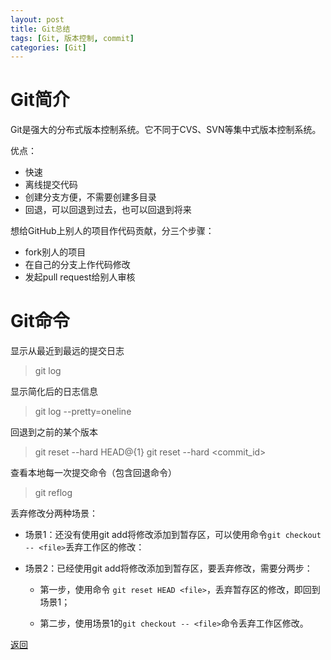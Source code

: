 ```yaml
---
layout: post
title: Git总结
tags: [Git, 版本控制, commit]
categories: [Git]
---
```




# Git简介

Git是强大的分布式版本控制系统。它不同于CVS、SVN等集中式版本控制系统。


优点：

+ 快速
+ 离线提交代码
+ 创建分支方便，不需要创建多目录
+ 回退，可以回退到过去，也可以回退到将来


想给GitHub上别人的项目作代码贡献，分三个步骤：

+ fork别人的项目
+ 在自己的分支上作代码修改
+ 发起pull request给别人审核


# Git命令

显示从最近到最远的提交日志

> git log 


显示简化后的日志信息

> git log --pretty=oneline


回退到之前的某个版本
 
> git reset --hard HEAD@{1}
> git reset --hard <commit_id>


查看本地每一次提交命令（包含回退命令）

> git reflog


丢弃修改分两种场景：

+ 场景1：还没有使用git add将修改添加到暂存区，可以使用命令`git checkout -- <file>`丢弃工作区的修改：


+ 场景2：已经使用git add将修改添加到暂存区，要丢弃修改，需要分两步：

    + 第一步，使用命令 `git reset HEAD <file>`，丢弃暂存区的修改，即回到场景1；

    + 第二步，使用场景1的`git checkout -- <file>`命令丢弃工作区修改。


<a href="{{ site.baseurl }}/index.html" class="btn-back">返回</a>